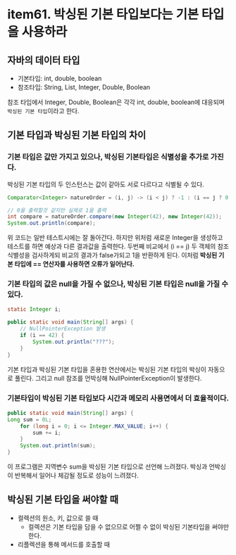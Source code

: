 # item61. 박싱된 기본 타입보다는 기본 타입을 사용하라

## 자바의 데이터 타입
* 기본타입: int, double, boolean
* 참조타입: String, List, Integer, Double, Boolean

참조 타입에서 Integer, Double, Boolean은 각각 int, double, boolean에 대응되며 `박싱된 기본 타입`이라고 한다. 

## 기본 타입과 박싱된 기본 타입의 차이
### 기본 타입은 값만 가지고 있으나, 박싱된 기본타입은 식별성을 추가로 가진다.
박싱된 기본 타입의 두 인스턴스는 값이 같아도 서로 다르다고 식별될 수 있다.
``` java
Comparator<Integer> natureOrder = (i, j) -> (i < j) ? -1 : (i == j ? 0 : 1);

// 0을 출력할것 같지만 실제로 1을 출력
int compare = natureOrder.compare(new Integer(42), new Integer(42));
System.out.println(compare);
```
위 코드는 일반 테스트시에는 잘 돌아간다. 하지만 위처럼 새로운 Integer을 생성하고 테스트를 하면 예상과 다른 결과값을 출력한다.
두번째 비교에서 (i == j) 두 객체의 참조 식별성을 검사하게되 비교의 결과가 false가되고 1을 반환하게 된다. 
이처럼 **박싱된 기본 타입에 == 연산자를 사용하면 오류가 일어난다.** 

### 기본 타입의 값은 null을 가질 수 없으나, 박싱된 기본 타입은 null을 가질 수 있다.
``` java
static Integer i;

public static void main(String[] args) {
    // NullPointerException 발생
    if (i == 42) {
        System.out.println("???");
    }
}
```
기본 타입과 박싱된 기본 타입을 혼용한 연산에서는 박싱된 기본 타입의 박싱이 자동으로 풀린다. 
그리고 null 참조를 언박싱해 NullPointerException이 발생한다.

### 기본타입이 박싱된 기본 타입보다 시간과 메모리 사용면에서 더 효율적이다.
``` java
public static void main(String[] args) {
Long sum = 0L;
    for (long i = 0; i <= Integer.MAX_VALUE; i++) {
        sum += i;
    }
    System.out.println(sum);
}
```
이 프로그램은 지역변수 sum을 박싱된 기본 타입으로 선언해 느려졌다. 박싱과 언박싱이 반복해서 일어나 체감될 정도로 성능이 느려졌다.

## 박싱된 기본 타입을 써야할 때
* 컬렉션의 원소, 키, 값으로 쓸 때 
  * 컬렉션은 기본 타입을 담을 수 없으므로 어쩔 수 없이 박싱된 기본타입을 써야만 한다.
* 리플렉션을 통해 메서드를 호출할 때